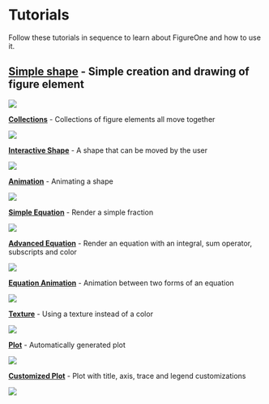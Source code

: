 # Tutorials

Follow these tutorials in sequence to learn about FigureOne and how to use it.

## **[Simple shape](https://github.com/airladon/FigureOne/tree/master/tutorials/01%20-%20Shape)** - Simple creation and drawing of figure element

![](./01%20-%20Shape/example.png)

**[Collections](https://github.com/airladon/FigureOne/tree/master/tutorials/02%20-%20Collections)** - Collections of figure elements all move together

![](./02%20-%20Collections/example.gif)

**[Interactive Shape](https://github.com/airladon/FigureOne/tree/master/tutorials/03%20-%20Interactive%20Shape)** - A shape that can be moved by the user

![](./03%20-%20Interactive%20Shape/example.gif)

**[Animation](https://github.com/airladon/FigureOne/tree/master/tutorials/04%20-%20Animation)** - Animating a shape

![](./04%20-%20Animation/example.gif)

**[Simple Equation](https://github.com/airladon/FigureOne/tree/master/tutorials/05%20-%20Simple%20Equation)** - Render a simple fraction

![](./05%20-%20Simple%20Equation/example.png)

**[Advanced Equation](https://github.com/airladon/FigureOne/tree/master/tutorials/06%20-%20Advanced%20Equation)** - Render an equation with an integral, sum operator, subscripts and color

![](./06%20-%20Advanced%20Equation/example.png)

**[Equation Animation](https://github.com/airladon/FigureOne/tree/master/tutorials/07%20-%20Animation%20between%20Equation%20Forms)** - Animation between two forms of an equation

![](./07%20-%20Animation%20between%20Equation%20Forms/example.gif)

**[Texture](https://github.com/airladon/FigureOne/tree/master/tutorials/08%20-%20Texture)** - Using a texture instead of a color

![](./08%20-%20Texture/example.png)

**[Plot](https://github.com/airladon/FigureOne/tree/master/tutorials/09%20-%20Plot)** - Automatically generated plot

![](./09%20-%20Plot/example.png)

**[Customized Plot](https://github.com/airladon/FigureOne/tree/master/tutorials/10%20-%20Customized%20Plot)** - Plot with title, axis, trace and legend customizations

![](./10%20-%20Customized%20Plot/example.png)
